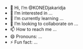 - 👋 Hi, I’m @KONEDjakaridja
- 👀 I’m interested in ...
- 🌱 I’m currently learning ...
- 💞️ I’m looking to collaborate on ...
- 📫 How to reach me ...
- 😄 Pronouns: ...
- ⚡ Fun fact: ...

<!---
KONEDjakaridja/KONEDjakaridja is a ✨ special ✨ repository because its `README.md` (this file) appears on your GitHub profile.
You can click the Preview link to take a look at your changes.
--->
